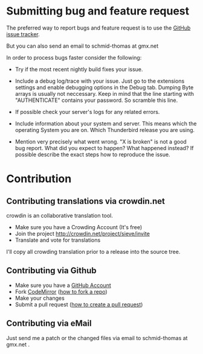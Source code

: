 # Submitting bug and feature request

The preferred way to report bugs and feature request is to use the
[GitHub issue tracker](http://github.com/thsmi/sieve/issues).

But you can also send an email to schmid-thomas at gmx.net

In order to process bugs faster consider the following:

* Try if the most recent nightly build fixes your issue.

* Include a debug log/trace with your issue. Just go to the extensions settings 
  and enable debugging options in the Debug tab. Dumping Byte arrays is usually not 
  neccessary. Keep in mind that the line starting with "AUTHENTICATE" contains 
  your password. So scramble this line.

* If possible check your server's logs for any related errors.

* Include information about your system and server. This means which 
  the operating System you are on. Which Thunderbird release you are using.

* Mention very precisely what went wrong. "X is broken" is not a good bug
  report. What did you expect to happen? What happened instead? If possible 
  describe the exact steps how to reproduce the issue. 

# Contribution 

## Contributing translations via crowdin.net

crowdin is an collaborative translation tool.  

- Make sure you have a Crowding Account (It's free)
- Join the project http://crowdin.net/project/sieve/invite 
- Translate and vote for translations

I'll copy all crowding translation prior to a release into the source tree.

## Contributing via Github

- Make sure you have a [GitHub Account](https://github.com/signup/free)
- Fork [CodeMirror](https://github.com/thsmi/sieve/)
  ([how to fork a repo](https://help.github.com/articles/fork-a-repo))
- Make your changes
- Submit a pull request
([how to create a pull request](https://help.github.com/articles/fork-a-repo))

## Contributing via eMail

Just send me a patch or the changed files via email to schmid-thomas at gmx.net .
